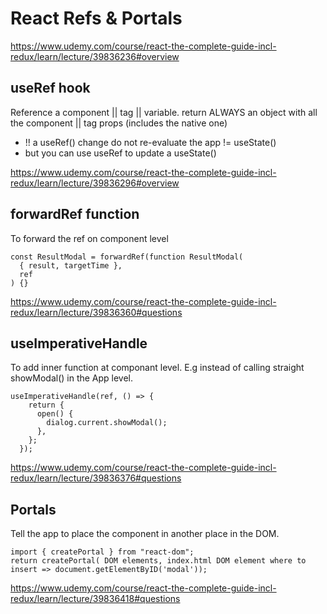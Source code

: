 # React Refs & Portals

https://www.udemy.com/course/react-the-complete-guide-incl-redux/learn/lecture/39836236#overview

## useRef hook

Reference a component || tag || variable.
return ALWAYS an object with all the component || tag props (includes the native one)

- !! a useRef() change do not re-evaluate the app != useState()
- but you can use useRef to update a useState()

https://www.udemy.com/course/react-the-complete-guide-incl-redux/learn/lecture/39836296#overview

## forwardRef function

To forward the ref on component level

```
const ResultModal = forwardRef(function ResultModal(
  { result, targetTime },
  ref
) {}
```

https://www.udemy.com/course/react-the-complete-guide-incl-redux/learn/lecture/39836360#questions

## useImperativeHandle

To add inner function at componant level.
E.g instead of calling straight showModal() in the App level.

```
useImperativeHandle(ref, () => {
    return {
      open() {
        dialog.current.showModal();
      },
    };
  });
```

https://www.udemy.com/course/react-the-complete-guide-incl-redux/learn/lecture/39836376#questions

## Portals

Tell the app to place the component in another place in the DOM.

```
import { createPortal } from "react-dom";
return createPortal( DOM elements, index.html DOM element where to insert => document.getElementByID('modal'));

```

https://www.udemy.com/course/react-the-complete-guide-incl-redux/learn/lecture/39836418#questions
